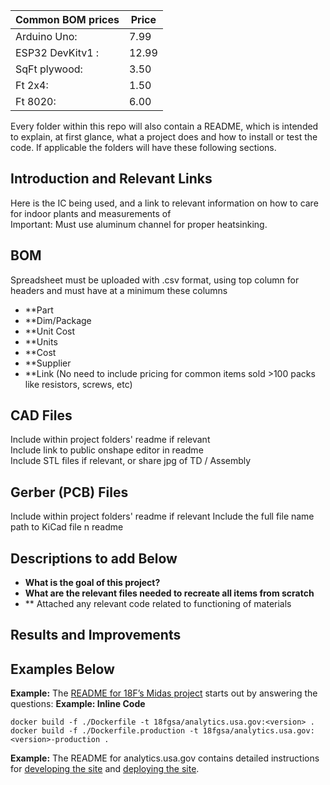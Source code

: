 
| Common BOM prices | Price |
| --- | --- |
| Arduino Uno: | 7.99 | 
| ESP32 DevKitv1 : | 12.99 |
| SqFt plywood: | 3.50 |
| Ft 2x4:| 1.50 |
| Ft 8020:| 6.00 |

Every folder within this repo will also contain a README, which is intended to explain, at first glance, what a project does and how to install or test the code. If applicable the folders will have these following sections. 

## Introduction and Relevant Links
Here is the IC being used, and a link to relevant information on how to care for indoor plants and measurements of 
<br> Important: Must use aluminum channel for proper heatsinking. 


## BOM
Spreadsheet must be uploaded with .csv format, using top column for headers and must have at a minimum these columns
* **Part
* **Dim/Package
* **Unit Cost
* **Units
* **Cost
* **Supplier
* **Link
(No need to include pricing for common items sold >100 packs like resistors, screws, etc)

## CAD Files
Include within project folders' readme if relevant
<br> Include link to public onshape editor in readme
<br> Include STL files if relevant, or share jpg of TD / Assembly

## Gerber (PCB) Files
Include within project folders' readme if relevant
Include the full file name path to KiCad file n readme

## Descriptions to add Below
* **What is the goal of this project?**  
* **What are the relevant files needed to recreate all items from scratch**
* ** Attached any relevant code related to functioning of materials

## Results and Improvements
## Examples Below
**Example:** The [README for 18F’s Midas project](https://github.com/18f/midas) starts out by answering the questions:
**Example: Inline Code** 
```shell
docker build -f ./Dockerfile -t 18fgsa/analytics.usa.gov:<version> .
docker build -f ./Dockerfile.production -t 18fgsa/analytics.usa.gov:<version>-production .
```
**Example:** The README for analytics.usa.gov contains detailed instructions for [developing the site](https://github.com/18f/analytics.usa.gov#setup) and [deploying the site](https://github.com/18f/analytics.usa.gov#deploying-to-staging-18f-specific).  
